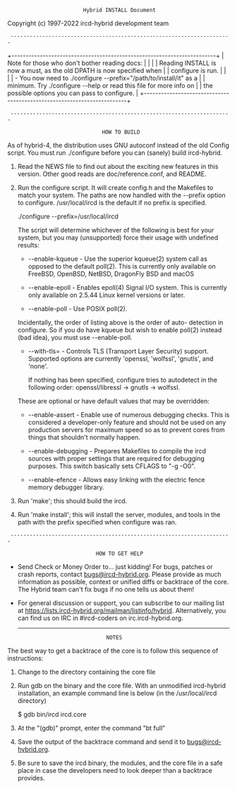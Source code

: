                             Hybrid INSTALL Document

   Copyright (c) 1997-2022 ircd-hybrid development team

     ----------------------------------------------------------------------

   +------------------------------------------------------------------------+
   | Note for those who don't bother reading docs:                          |
   |                                                                        |
   | Reading INSTALL is now a must, as the old DPATH is now specified when  |
   | configure is run.                                                      |
   |                                                                        |
   | - You now need to ./configure --prefix="/path/to/install/it" as a      |
   |   minimum. Try ./configure --help or read this file for more info on   |
   |   the possible options you can pass to configure.                      |
   +------------------------------------------------------------------------+

     ----------------------------------------------------------------------

                                  HOW TO BUILD

   As of hybrid-4, the distribution uses GNU autoconf instead of the old
   Config script. You must run ./configure before you can (sanely) build
   ircd-hybrid.

   1.  Read the NEWS file to find out about the exciting new features in
       this version. Other good reads are doc/reference.conf, and README.

   2.  Run the configure script. It will create config.h and the
       Makefiles to match your system. The paths are now handled
       with the --prefix option to configure.
       /usr/local/ircd is the default if no prefix is specified.

       ./configure --prefix=/usr/local/ircd

       The script will determine whichever of the following is best for
       your system, but you may (unsupported) force their usage with
       undefined results:

          * --enable-kqueue - Use the superior kqueue(2) system call as
            opposed to the default poll(2). This is currently only available
            on FreeBSD, OpenBSD, NetBSD, DragonFly BSD and macOS

          * --enable-epoll - Enables epoll(4) Signal I/O system. This is
            currently only available on 2.5.44 Linux kernel versions or
            later.

          * --enable-poll - Use POSIX poll(2).

          Incidentally, the order of listing above is the order of auto-
          detection in configure. So if you do have kqueue but wish to
          enable poll(2) instead (bad idea), you must use --enable-poll.

          * --with-tls= - Controls TLS (Transport Layer Security) support. 
            Supported options are currently 'openssl, 'wolfssl', 'gnutls',
            and 'none'.

            If nothing has been specified, configure tries to autodetect in the
            following order: openssl/libressl -> gnutls -> wolfssl.


       These are optional or have default values that may be overridden:

          * --enable-assert - Enable use of numerous debugging checks. This is
            considered a developer-only feature and should not be used on any
            production servers for maximum speed so as to prevent cores from
            things that shouldn't normally happen.

          * --enable-debugging - Prepares Makefiles to compile the ircd sources
            with proper settings that are required for debugging purposes.
            This switch basically sets CFLAGS to "-g -O0".

          * --enable-efence - Allows easy linking with the electric fence memory
            debugger library.


   3.  Run 'make'; this should build the ircd.

   4.  Run 'make install'; this will install the server, modules, and tools
       in the path with the prefix specified when configure was ran.

     ----------------------------------------------------------------------

                                HOW TO GET HELP

   - Send Check or Money Order to... just kidding! For bugs, patches or crash
     reports, contact bugs@ircd-hybrid.org. Please provide as much information
     as possible, context or unified diffs or backtrace of the core.
     The Hybrid team can't fix bugs if no one tells us about them!

   - For general discussion or support, you can subscribe to our mailing list at
     https://lists.ircd-hybrid.org/mailman/listinfo/hybrid. Alternatively,
     you can find us on IRC in #ircd-coders on irc.ircd-hybrid.org.

     ----------------------------------------------------------------------

                                     NOTES

   The best way to get a backtrace of the core is to follow this sequence of
   instructions:

   1.  Change to the directory containing the core file

   2.  Run gdb on the binary and the core file. With an unmodified ircd-hybrid
       installation, an example command line is below (in the /usr/local/ircd
       directory)

       $ gdb bin/ircd ircd.core


   3.  At the "(gdb)" prompt, enter the command "bt full"

   4.  Save the output of the backtrace command and send it to
       bugs@ircd-hybrid.org.

   5.  Be sure to save the ircd binary, the modules, and the core file in a
       safe place in case the developers need to look deeper than a backtrace
       provides.
